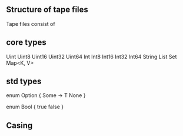 ## Structure of tape files

Tape files consist of 

## core types

Uint
Uint8
Uint16
Uint32
Uint64
Int
Int8
Int16
Int32
Int64
String
List<T>
Set
Map<K, V>

## std types

enum Option<T> {
    Some -> T
    None
}

enum Bool {
    true
    false
}

## Casing
